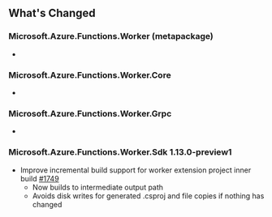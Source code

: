 ## What's Changed

<!-- Please add your release notes in the following format:
- My change description (#PR/#issue)
-->

### Microsoft.Azure.Functions.Worker (metapackage) <version>

- <entry>

### Microsoft.Azure.Functions.Worker.Core <version>

- <entry>

### Microsoft.Azure.Functions.Worker.Grpc <version>

- <entry>

### Microsoft.Azure.Functions.Worker.Sdk 1.13.0-preview1

- Improve incremental build support for worker extension project inner build [#1749](https://github.com/Azure/azure-functions-dotnet-worker/pull/1749)
    - Now builds to intermediate output path
    - Avoids disk writes for generated .csproj and file copies if nothing has changed
